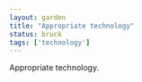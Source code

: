 ```yaml
---  
layout: garden
title: "Appropriate technology"
status: bruck
tags: ['technology']
---
```


Appropriate technology.
